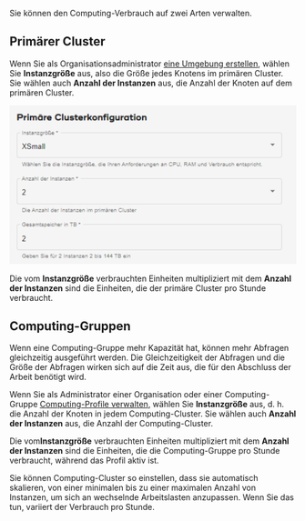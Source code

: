 Sie können den Computing-Verbrauch auf zwei Arten verwalten.

Primärer Cluster
----------------

Wenn Sie als Organisationsadministrator [eine Umgebung erstellen](qiv1640281527006.md), wählen Sie **Instanzgröße** aus, also die Größe jedes Knotens im primären Cluster. Sie wählen auch **Anzahl der Instanzen** aus, die Anzahl der Knoten auf dem primären Cluster.

![Primäre Clusterkonfiguration](Images/gll1702346957371.png)

Die vom **Instanzgröße** verbrauchten Einheiten multipliziert mit dem **Anzahl der Instanzen** sind die Einheiten, die der primäre Cluster pro Stunde verbraucht.

Computing-Gruppen
-----------------

Wenn eine Computing-Gruppe mehr Kapazität hat, können mehr Abfragen gleichzeitig ausgeführt werden. Die Gleichzeitigkeit der Abfragen und die Größe der Abfragen wirken sich auf die Zeit aus, die für den Abschluss der Arbeit benötigt wird.

Wenn Sie als Administrator einer Organisation oder einer Computing-Gruppe [Computing-Profile verwalten](dvl1640281718303.md), wählen Sie **Instanzgröße** aus, d. h. die Anzahl der Knoten in jedem Computing-Cluster. Sie wählen auch **Anzahl der Instanzen** aus, die Anzahl der Computing-Cluster.

Die vom**Instanzgröße** verbrauchten Einheiten multipliziert mit dem **Anzahl der Instanzen** sind die Einheiten, die die Computing-Gruppe pro Stunde verbraucht, während das Profil aktiv ist.

Sie können Computing-Cluster so einstellen, dass sie automatisch skalieren, von einer minimalen bis zu einer maximalen Anzahl von Instanzen, um sich an wechselnde Arbeitslasten anzupassen. Wenn Sie das tun, variiert der Verbrauch pro Stunde.
